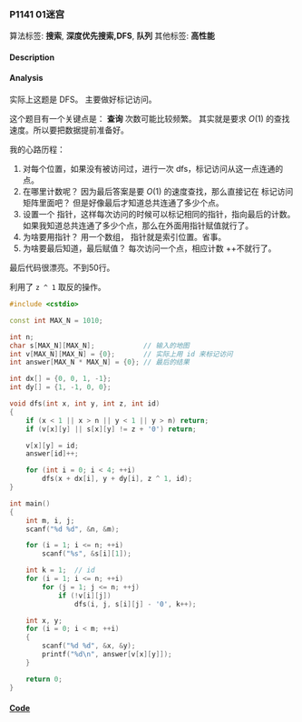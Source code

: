 ### P1141 01迷宫

算法标签: **搜索**, **深度优先搜索,DFS**, **队列**
其他标签: **高性能**


#### Description

#### Analysis

实际上这题是 DFS。 主要做好标记访问。

这个题目有一个关键点是： **查询** 次数可能比较频繁。 其实就是要求 $O(1)$ 的查找速度。所以要把数据提前准备好。

我的心路历程：

1. 对每个位置，如果没有被访问过，进行一次 dfs，标记访问从这一点连通的点。
2. 在哪里计数呢？ 因为最后答案是要 $O(1)$ 的速度查找，那么直接记在 标记访问矩阵里面吧？ 但是好像最后才知道总共连通了多少个点。
3. 设置一个 指针，这样每次访问的时候可以标记相同的指针，指向最后的计数。如果我知道总共连通了多少个点，那么在外面用指针赋值就行了。
4. 为啥要用指针？ 用一个数组， 指针就是索引位置。省事。
5. 为啥要最后知道，最后赋值？ 每次访问一个点，相应计数 ++不就行了。

最后代码很漂亮。不到50行。

利用了 `z ^ 1` 取反的操作。

```cpp
#include <cstdio>

const int MAX_N = 1010;

int n;
char s[MAX_N][MAX_N];            // 输入的地图
int v[MAX_N][MAX_N] = {0};       // 实际上用 id 来标记访问
int answer[MAX_N * MAX_N] = {0}; // 最后的结果

int dx[] = {0, 0, 1, -1};
int dy[] = {1, -1, 0, 0};

void dfs(int x, int y, int z, int id)
{
    if (x < 1 || x > n || y < 1 || y > n) return;
    if (v[x][y] || s[x][y] != z + '0') return;

    v[x][y] = id;
    answer[id]++;

    for (int i = 0; i < 4; ++i)
        dfs(x + dx[i], y + dy[i], z ^ 1, id);
}

int main()
{
    int m, i, j;
    scanf("%d %d", &n, &m);

    for (i = 1; i <= n; ++i)
        scanf("%s", &s[i][1]);

    int k = 1;  // id
    for (i = 1; i <= n; ++i)
        for (j = 1; j <= n; ++j)
            if (!v[i][j])
                dfs(i, j, s[i][j] - '0', k++);

    int x, y;
    for (i = 0; i < m; ++i)
    {
        scanf("%d %d", &x, &y);
        printf("%d\n", answer[v[x][y]]);
    }

    return 0;
}
```

#### [Code](../cpp/p1141.cpp)
